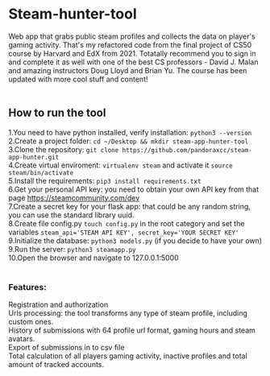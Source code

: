 # Steam-hunter-tool
Web app that grabs public steam profiles and collects the data on player's gaming activity. That's my refactored code from the final project of CS50 course by Harvard and EdX from 2021. Totatally recommend you to sign in and complete it as well with one of the best CS professors - David J. Malan and amazing instructors Doug Lloyd and Brian Yu. The course has been updated with more cool stuff and content!</br></br>

## How to run the tool
1.You need to have python installed, verify installation: `python3 --version`</br>
2.Create a project folder: `cd ~/Desktop && mkdir steam-app-hunter-tool`</br>
3.Clone the repository: `git clone https://github.com/pandoraxcc/steam-app-hunter.git`</br>
4.Create virtual enviroment: `virtualenv steam` and activate it `source steam/bin/activate`</br>
5.Install the requirements: `pip3 install requirements.txt`</br>
6.Get your personal API key: you need to obtain your own API key from that page https://steamcommunity.com/dev</br>
7.Create a secret key for your flask app: that could be any random string, you can use the standard library uuid.</br>
8.Create file config.py `touch config.py` in the root category and set the variables `steam_api='STEAM API KEY', secret_key='YOUR SECRET KEY'`<br>
9.Initialize the database: `python3 models.py` (if you decide to have your own)</br>
9.Run the server: `python3 steamapp.py`</br>
10.Open the browser and navigate to 127.0.0.1:5000</br></br>

### Features:
Registration and authorization</br>
Urls processing: the tool transforms any type of steam profile, including custom ones.</br>
History of submissions with 64 profile url format, gaming hours and steam avatars.</br>
Export of submissions in to csv file</br>
Total calculation of all players gaming activity, inactive profiles and total amount of tracked accounts.</br>